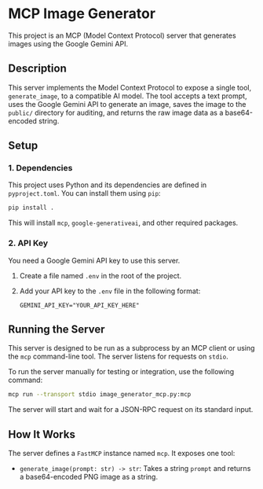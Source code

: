 # MCP Image Generator

This project is an MCP (Model Context Protocol) server that generates images using the Google Gemini API.

## Description

This server implements the Model Context Protocol to expose a single tool, `generate_image`, to a compatible AI model. The tool accepts a text prompt, uses the Google Gemini API to generate an image, saves the image to the `public/` directory for auditing, and returns the raw image data as a base64-encoded string.

## Setup

### 1. Dependencies

This project uses Python and its dependencies are defined in `pyproject.toml`. You can install them using `pip`:

```bash
pip install .
```

This will install `mcp`, `google-generativeai`, and other required packages.

### 2. API Key

You need a Google Gemini API key to use this server.

1.  Create a file named `.env` in the root of the project.
2.  Add your API key to the `.env` file in the following format:

    ```
    GEMINI_API_KEY="YOUR_API_KEY_HERE"
    ```

## Running the Server

This server is designed to be run as a subprocess by an MCP client or using the `mcp` command-line tool. The server listens for requests on `stdio`.

To run the server manually for testing or integration, use the following command:

```bash
mcp run --transport stdio image_generator_mcp.py:mcp
```

The server will start and wait for a JSON-RPC request on its standard input.

## How It Works

The server defines a `FastMCP` instance named `mcp`. It exposes one tool:

-   `generate_image(prompt: str) -> str`: Takes a string `prompt` and returns a base64-encoded PNG image as a string.

